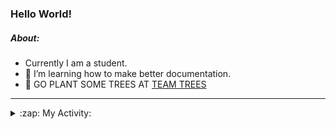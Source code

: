 ### Hello World!

##### About:
- Currently I am a student.
- 🌱 I’m learning how to make better documentation.
- 🌱 GO PLANT SOME TREES AT [TEAM TREES](https://teamtrees.org/)

---
<details>
  <summary>:zap: My Activity:</summary>
  
<!--START_SECTION:waka-->
![Code Time](http://img.shields.io/badge/Code%20Time-1%2C123%20hrs%2025%20mins-blue)

**I'm a Night 🦉** 

```text
🌞 Morning                1690 commits        ██░░░░░░░░░░░░░░░░░░░░░░░   10.00 % 
🌆 Daytime                5677 commits        ████████░░░░░░░░░░░░░░░░░   33.58 % 
🌃 Evening                4794 commits        ███████░░░░░░░░░░░░░░░░░░   28.36 % 
🌙 Night                  4746 commits        ███████░░░░░░░░░░░░░░░░░░   28.07 % 
```
📅 **I'm Most Productive on Wednesday** 

```text
Monday                   2411 commits        ████░░░░░░░░░░░░░░░░░░░░░   14.26 % 
Tuesday                  2134 commits        ███░░░░░░░░░░░░░░░░░░░░░░   12.62 % 
Wednesday                4058 commits        ██████░░░░░░░░░░░░░░░░░░░   24.00 % 
Thursday                 2254 commits        ███░░░░░░░░░░░░░░░░░░░░░░   13.33 % 
Friday                   1686 commits        ██░░░░░░░░░░░░░░░░░░░░░░░   09.97 % 
Saturday                 1487 commits        ██░░░░░░░░░░░░░░░░░░░░░░░   08.80 % 
Sunday                   2877 commits        ████░░░░░░░░░░░░░░░░░░░░░   17.02 % 
```


📊 **This Week I Spent My Time On** 

```text
🔥 Editors: 
VS Code                  1 hr 52 mins        █████████████████████████   100.00 % 

🐱‍💻 Projects: 
praise                   1 hr 21 mins        ██████████████████░░░░░░░   72.48 % 
discord-bot              30 mins             ███████░░░░░░░░░░░░░░░░░░   26.86 % 
CSF22                    0 secs              ░░░░░░░░░░░░░░░░░░░░░░░░░   00.66 % 
```


 Last Updated on 19/05/2023 21:08:26 UTC
<!--END_SECTION:waka-->
</details>
